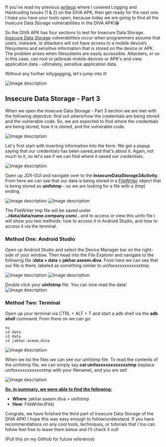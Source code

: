 If you've read my previous [writeup](https://dev.to/christinecdev/android-pentesting-writeup-for-the-diva-insecure-logging-and-hardcoding-issues-for-parrot-os-1mo1) where I covered Logging and Hardcoding Issues (1 & 2) on the DIVA APK, then get ready for the next one. I hope you have your tools open, because today we are going to find all the Insecure Data Storage vulnerabilities in the DIVA APK!😁

So the DIVA APK has four sections to test for Insecure Data Storage. [Insecure Data Storage](https://owasp.org/www-project-mobile-top-10/2016-risks/m2-insecure-data-storage) vulnerabilities occur when programmers assume that users, malware, or attackers will not have access to a mobile device’s filesystems and sensitive information that is stored on the device or APK. The problem arises when filesystems are easily accessible. Attackers, or us in this case, can root or jailbreak mobile devices or APK's and view application data - ultimately, sensitive application data.

Without any further lollygagging, let's jump into it!

![Image description](https://media.giphy.com/media/0DYipdNqJ5n4GYATKL/giphy.gif)

## Insecure Data Storage - Part 3
When we open the Insecure Data Storage - Part 3 section we are met with the following objective: find out where/how the credentials are being stored and the vulnerable code. So, we are expected to find where the credentials are being stored, how it is stored, and the vulnerable code.

![Image description](https://dev-to-uploads.s3.amazonaws.com/uploads/articles/h7yyzy35xcbyoqdtng1i.png)

Let's first start with inserting information into the form. We get a popup saying that our credentials has been saved,and that's about it. Again, not much to it, so let's see if we can find where it saved our credentials.

![Image description](https://dev-to-uploads.s3.amazonaws.com/uploads/articles/otxqqiiqud04fhpve5v8.png)
 
Open up JDX-GUI and navigate over to the **InsecureDataStorage3Activity**. From here we can see that our data is being stored in a [FileWriter](https://developer.android.com/reference/java/io/FileWriter) object that is being stored as **uinfotmp** - so we are looking for a file with a (tmp) ending.

![Image description](https://dev-to-uploads.s3.amazonaws.com/uploads/articles/ohkssj9b606x5xxd4e98.png)
![Image description](https://dev-to-uploads.s3.amazonaws.com/uploads/articles/uk3svkscotl72iv4uzv8.png)

The FileWriter tmp file will be saved under **../data/data/name.company.com/..** and to access or view this uinfo file I will show you two methods: how to access it in Android Studio, and how to access it via the terminal.

### Method One: Android Studio
Open up Android Studio and select the Device Manager bar on the right-side of your window. Then head into the File Explorer and navigate to the following file (**data > data > jakhar.aseem.diva**. From here we can see that our file is there, labeled as something similar to uinfoxxxxxxxxxxxxtmp.

![Image description](https://dev-to-uploads.s3.amazonaws.com/uploads/articles/b4avl90hvwh828phd6jm.png)
![Image description](https://dev-to-uploads.s3.amazonaws.com/uploads/articles/llihopuprd3xwis8oqlu.png)  
  
Double click your **uinfotmp** file. You can now read the data!
![Image description](https://dev-to-uploads.s3.amazonaws.com/uploads/articles/5d8fyeffmeapvey849y6.png)

### Method Two: Terminal
Open up your terminal via CTRL + ALT + T and start a adb shell via the **adb shell** command. From there on we can go:
```
su
cd data
cd data
cd jakhar.aseem.diva
```

![Image description](https://dev-to-uploads.s3.amazonaws.com/uploads/articles/g6xrkpyyja35ywu91gcr.png)
 
When we list the files we can see our uinfotmp file. To read the contents of the uinfotmp file, we can simply say **cat uinfoxxxxxxxxxxxxtmp** (replace uinfoxxxxxxxxxxxxtmp with your filename), and you are set! 

![Image description](https://dev-to-uploads.s3.amazonaws.com/uploads/articles/pd7105c3pxwm1xjl3k5l.png)
 
**<u>So, in summary, we were able to find the following:</u>**
- **Where**: jakhar.aseem.diva > uinfotmp
- **How**: FileWriter(File)

Congrats, we have finished the third part of Insecure Data Storage of the DIVA APK! I hope this was easy enough to follow/understand. If you have recommendations on any cool tools, techniques, or tutorials that I too can follow feel free to leave them below and I'll check it out!

(Pull this on my GitHub for future reference)

  






  





